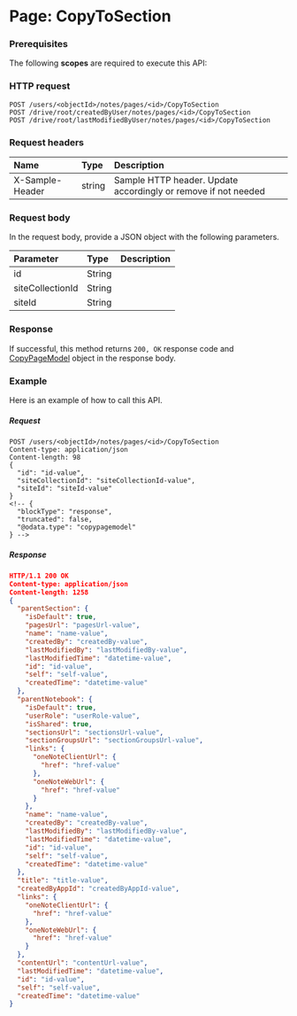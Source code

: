 # Page: CopyToSection


### Prerequisites
The following **scopes** are required to execute this API: 
### HTTP request
<!-- { "blockType": "ignored" } -->
```http
POST /users/<objectId>/notes/pages/<id>/CopyToSection
POST /drive/root/createdByUser/notes/pages/<id>/CopyToSection
POST /drive/root/lastModifiedByUser/notes/pages/<id>/CopyToSection

```
### Request headers
| Name       | Type | Description|
|:---------------|:--------|:----------|
| X-Sample-Header  | string  | Sample HTTP header. Update accordingly or remove if not needed|

### Request body
In the request body, provide a JSON object with the following parameters.

| Parameter	   | Type	|Description|
|:---------------|:--------|:----------|
|id|String||
|siteCollectionId|String||
|siteId|String||

### Response
If successful, this method returns `200, OK` response code and [CopyPageModel](../resources/copypagemodel.md) object in the response body.

### Example
Here is an example of how to call this API.
##### Request
<!-- {
  "blockType": "request",
  "name": "page_copytosection"
}-->
```http
POST /users/<objectId>/notes/pages/<id>/CopyToSection
Content-type: application/json
Content-length: 98
{
  "id": "id-value",
  "siteCollectionId": "siteCollectionId-value",
  "siteId": "siteId-value"
}
<!-- {
  "blockType": "response",
  "truncated": false,
  "@odata.type": "copypagemodel"
} -->
```
##### Response
```json
HTTP/1.1 200 OK
Content-type: application/json
Content-length: 1258
{
  "parentSection": {
    "isDefault": true,
    "pagesUrl": "pagesUrl-value",
    "name": "name-value",
    "createdBy": "createdBy-value",
    "lastModifiedBy": "lastModifiedBy-value",
    "lastModifiedTime": "datetime-value",
    "id": "id-value",
    "self": "self-value",
    "createdTime": "datetime-value"
  },
  "parentNotebook": {
    "isDefault": true,
    "userRole": "userRole-value",
    "isShared": true,
    "sectionsUrl": "sectionsUrl-value",
    "sectionGroupsUrl": "sectionGroupsUrl-value",
    "links": {
      "oneNoteClientUrl": {
        "href": "href-value"
      },
      "oneNoteWebUrl": {
        "href": "href-value"
      }
    },
    "name": "name-value",
    "createdBy": "createdBy-value",
    "lastModifiedBy": "lastModifiedBy-value",
    "lastModifiedTime": "datetime-value",
    "id": "id-value",
    "self": "self-value",
    "createdTime": "datetime-value"
  },
  "title": "title-value",
  "createdByAppId": "createdByAppId-value",
  "links": {
    "oneNoteClientUrl": {
      "href": "href-value"
    },
    "oneNoteWebUrl": {
      "href": "href-value"
    }
  },
  "contentUrl": "contentUrl-value",
  "lastModifiedTime": "datetime-value",
  "id": "id-value",
  "self": "self-value",
  "createdTime": "datetime-value"
}
```

<!-- uuid: 1742ef3a-581e-4e89-bee1-daad939476e8
2015-10-16 10:08:00 UTC -->
<!-- {
  "type": "#page.annotation",
  "description": "Page: CopyToSection",
  "keywords": "",
  "section": "documentation",
  "tocPath": ""
}-->